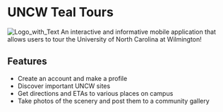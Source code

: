 # UNCW Teal Tours
![Logo_with_Text](https://github.com/JMcIlhenny/UNCW-Teal-Tours/assets/125600243/c7a1da85-f609-4073-a48d-356d200ab55c)
An interactive and informative mobile application that allows users to tour the University of North Carolina at Wilmington!

## Features
- Create an account and make a profile
- Discover important UNCW sites
- Get directions and ETAs to various places on campus
- Take photos of the scenery and post them to a community gallery


